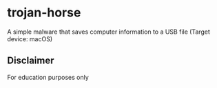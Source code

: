 # trojan-horse
A simple malware that saves computer information to a USB file (Target device: macOS)



## Disclaimer
For education purposes only
